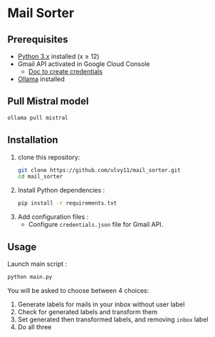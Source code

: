 # Mail Sorter

## Prerequisites

- [Python 3.x](https://www.python.org/downloads/) installed (x $\geq$ 12)
- Gmail API activated in Google Cloud Console
  - [Doc to create credentials](https://developers.google.com/identity/protocols/oauth2/web-server?hl=fr#creatingcred)
- [Ollama](https://ollama.com/download) installed

## Pull Mistral model

```bash
ollama pull mistral
```

## Installation

1. clone this repository:
   ```bash
   git clone https://github.com/ulvy11/mail_sorter.git
   cd mail_sorter
   ```
2. Install Python dependencies :
   ```bash
   pip install -r requirements.txt
   ```
3. Add configuration files :
   - Configure `credentials.json` file for Gmail API.

## Usage

Launch main script :

```bash
python main.py
```

You will be asked to choose between 4 choices:

1. Generate labels for mails in your inbox without user label
2. Check for generated labels and transform them
3. Set generated then transformed labels, and removing `inbox` label
4. Do all three

